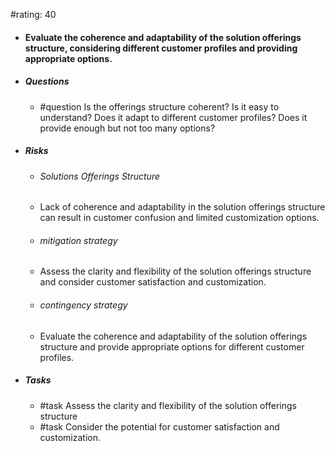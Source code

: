 #rating: 40
- #### Evaluate the coherence and adaptability of the solution offerings structure, considering different customer profiles and providing appropriate options.
- ##### Questions
  - #question Is the offerings structure coherent? Is it easy to understand? Does it adapt to different customer profiles? Does it provide enough but not too many options?
- ##### Risks

  - ###### Solutions Offerings Structure
  - Lack of coherence and adaptability in the solution offerings structure can result in customer confusion and limited customization options.
  - ###### mitigation strategy
  - Assess the clarity and flexibility of the solution offerings structure and consider customer satisfaction and customization.
  - ###### contingency strategy
  - Evaluate the coherence and adaptability of the solution offerings structure and provide appropriate options for different customer profiles.
- ##### Tasks
  - #task Assess the clarity and flexibility of the solution offerings structure
  - #task  Consider the potential for customer satisfaction and customization.


